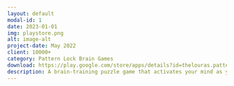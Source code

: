 ```yaml
---
layout: default
modal-id: 1
date: 2023-01-01
img: playstore.png
alt: image-alt
project-date: May 2022
client: 10000+
category: Pattern Lock Brain Games
download: https://play.google.com/store/apps/details?id=thelouras.pattern.game
description: A brain-training puzzle game that activates your mind as you play. When you've got a spare moment, on your daily commute, or before going to bed, why not experience what it feels like to activate you mind?
---
```



